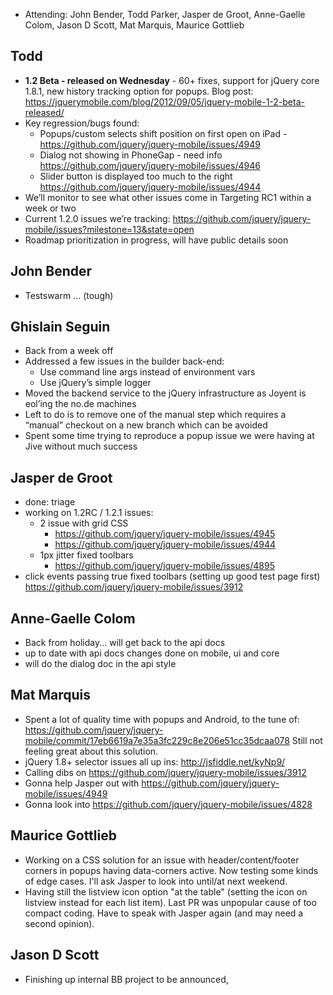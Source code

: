 * Attending: John Bender, Todd Parker, Jasper de Groot, Anne-Gaelle Colom, Jason D Scott, Mat Marquis, Maurice Gottlieb

## Todd
* **1.2 Beta - released on Wednesday** - 60+ fixes, support for jQuery core 1.8.1, new history tracking option for popups. Blog post:  https://jquerymobile.com/blog/2012/09/05/jquery-mobile-1-2-beta-released/
* Key regression/bugs found:
  - Popups/custom selects shift position on first open on iPad - https://github.com/jquery/jquery-mobile/issues/4949
  - Dialog not showing in PhoneGap - need info https://github.com/jquery/jquery-mobile/issues/4946
  - Slider button is displayed too much to the right https://github.com/jquery/jquery-mobile/issues/4944
* We’ll monitor to see what other issues come in Targeting RC1 within a week or two
* Current 1.2.0 issues we’re tracking: https://github.com/jquery/jquery-mobile/issues?milestone=13&state=open
* Roadmap prioritization in progress, will have public details soon

## John Bender
* Testswarm … (tough)

## Ghislain Seguin
* Back from a week off
* Addressed a few issues in the builder back-end:
  - Use command line args instead of environment vars
  - Use jQuery’s simple logger
* Moved the backend service to the jQuery infrastructure as Joyent is eol’ing the no.de machines
* Left to do is to remove one of the manual step which requires a “manual” checkout on a new branch which can be avoided
* Spent some time trying to reproduce a popup issue we were having at Jive without much success

## Jasper de Groot
* done: triage
* working on 1.2RC / 1.2.1 issues:
  - 2 issue with grid CSS
    * https://github.com/jquery/jquery-mobile/issues/4945
    * https://github.com/jquery/jquery-mobile/issues/4944
  - 1px jitter fixed toolbars
    * https://github.com/jquery/jquery-mobile/issues/4895
* click events passing true fixed toolbars (setting up good test page first) https://github.com/jquery/jquery-mobile/issues/3912

## Anne-Gaelle Colom
* Back from holiday... will get back to the api docs
* up to date with api docs changes done on mobile, ui and core
* will do the dialog doc in the api style

## Mat Marquis
* Spent a lot of quality time with popups and Android, to the tune of: https://github.com/jquery/jquery-mobile/commit/17eb6619a7e35a3fc229c8e206e51cc35dcaa078 Still not feeling great about this solution.
* jQuery 1.8+ selector issues all up ins: http://jsfiddle.net/kyNp9/
* Calling dibs on https://github.com/jquery/jquery-mobile/issues/3912
* Gonna help Jasper out with https://github.com/jquery/jquery-mobile/issues/4949
* Gonna look into https://github.com/jquery/jquery-mobile/issues/4828

## Maurice Gottlieb
* Working on a CSS solution for an issue with header/content/footer corners in popups having data-corners active. Now testing some kinds of edge cases. I'll ask Jasper to look into until/at next weekend.
* Having still the listview icon option "at the table" (setting the icon on listview instead for each list item). Last PR was unpopular cause of too compact coding. Have to speak with Jasper again (and may need a second opinion).

## Jason D Scott
* Finishing up internal BB project to be announced,

